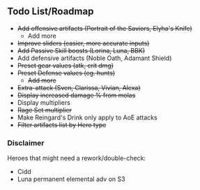 ## Todo List/Roadmap

- ~~Add offensive artifacts (Portrait of the Saviors, Elyha's Knife)~~
  - Add more
- ~~Improve sliders (easier, more accurate inputs)~~
- ~~Add Passive Skill boosts (Lorina, Luna, BBK)~~
- Add defensive artifacts (Noble Oath, Adamant Shield)
- ~~Preset gear values (atk, crit dmg)~~
- ~~Preset Defense values (eg. hunts)~~
  - ~~Add more~~
- ~~Extra-attack (Sven, Clarissa, Vivian, Alexa)~~
- ~~Display increased damage % from molas~~
- Display multipliers
- ~~Rage Set multiplier~~
- Make Reingard's Drink only apply to AoE attacks
- ~~Filter artifacts list by Hero type~~

### Disclaimer

Heroes that might need a rework/double-check:
- Cidd
- Luna permanent elemental adv on S3
